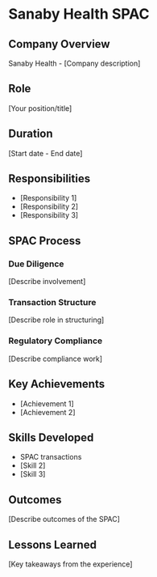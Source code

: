 # Sanaby Health SPAC

## Company Overview

Sanaby Health - [Company description]

## Role

[Your position/title]

## Duration

[Start date - End date]

## Responsibilities

- [Responsibility 1]
- [Responsibility 2]
- [Responsibility 3]

## SPAC Process

### Due Diligence
[Describe involvement]

### Transaction Structure
[Describe role in structuring]

### Regulatory Compliance
[Describe compliance work]

## Key Achievements

- [Achievement 1]
- [Achievement 2]

## Skills Developed

- SPAC transactions
- [Skill 2]
- [Skill 3]

## Outcomes

[Describe outcomes of the SPAC]

## Lessons Learned

[Key takeaways from the experience]